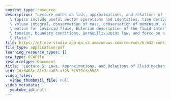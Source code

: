 ```yaml
---
content_type: resource
description: "Lecture notes on laws, approximations, and relations of fluid mechanics.\
  \ Topics include useful vector operations and identities, time derivative of a fluid\
  \ volume integral, conservation of mass, conservation of momentum, equations of\
  \ motion for inviscid fluid, Eulerian description of the fluid interface, surface\
  \ tension, boundary conditions, Bernoulli\u2019s law, and force on a body in a magnetic\
  \ fluid."
file: https://ol-ocw-studio-app-qa.s3.amazonaws.com/courses/6-642-continuum-electromechanics-fall-2008/1dc6463c81c3ca83af255f579ffc5588_lec05_f08.pdf
file_type: application/pdf
learning_resource_types: []
ocw_type: OCWFile
resourcetype: Document
title: 'Lecture 5: Laws, Approximations, and Relations of Fluid Mechanics'
uid: 1dc6463c-81c3-ca83-af25-5f579ffc5588
video_files:
  video_thumbnail_file: null
video_metadata:
  youtube_id: null
---
```

